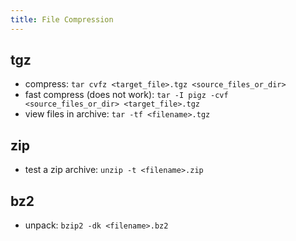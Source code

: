 ```yaml
---
title: File Compression
---
```


## tgz
- compress: `tar cvfz <target_file>.tgz <source_files_or_dir>`
- fast compress (does not work): `tar -I pigz -cvf <source_files_or_dir> <target_file>.tgz`
- view files in archive: `tar -tf <filename>.tgz`

## zip
- test a zip archive: `unzip -t <filename>.zip`

## bz2
- unpack: `bzip2 -dk <filename>.bz2`
